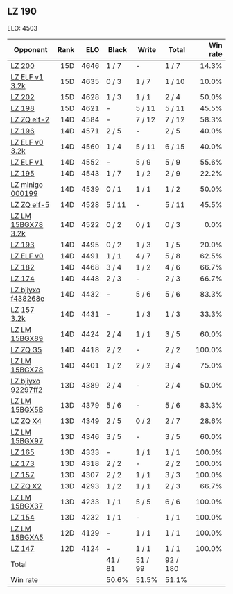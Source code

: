 ## LZ 190 ##

ELO: 4503

Opponent | Rank | ELO | Black | Write | Total | Win rate
---------|-----:|----:|-------|-------|-------|-------:
[LZ 200](LZ%20200.md) | 15D | 4646 | 1 / 7 | - | 1 / 7 | 14.3%
[LZ ELF v1 3.2k](LZ%20ELF%20v1%203.2k.md) | 15D | 4635 | 0 / 3 | 1 / 7 | 1 / 10 | 10.0%
[LZ 202](LZ%20202.md) | 15D | 4628 | 1 / 3 | 1 / 1 | 2 / 4 | 50.0%
[LZ 198](LZ%20198.md) | 15D | 4621 | - | 5 / 11 | 5 / 11 | 45.5%
[LZ ZQ elf-2](LZ%20ZQ%20elf-2.md) | 14D | 4584 | - | 7 / 12 | 7 / 12 | 58.3%
[LZ 196](LZ%20196.md) | 14D | 4571 | 2 / 5 | - | 2 / 5 | 40.0%
[LZ ELF v0 3.2k](LZ%20ELF%20v0%203.2k.md) | 14D | 4560 | 1 / 4 | 5 / 11 | 6 / 15 | 40.0%
[LZ ELF v1](LZ%20ELF%20v1.md) | 14D | 4552 | - | 5 / 9 | 5 / 9 | 55.6%
[LZ 195](LZ%20195.md) | 14D | 4543 | 1 / 7 | 1 / 2 | 2 / 9 | 22.2%
[LZ minigo 000199](LZ%20minigo%20000199.md) | 14D | 4539 | 0 / 1 | 1 / 1 | 1 / 2 | 50.0%
[LZ ZQ elf-5](LZ%20ZQ%20elf-5.md) | 14D | 4528 | 5 / 11 | - | 5 / 11 | 45.5%
[LZ LM 15BGX78 3.2k](LZ%20LM%2015BGX78%203.2k.md) | 14D | 4522 | 0 / 2 | 0 / 1 | 0 / 3 | 0.0%
[LZ 193](LZ%20193.md) | 14D | 4495 | 0 / 2 | 1 / 3 | 1 / 5 | 20.0%
[LZ ELF v0](LZ%20ELF%20v0.md) | 14D | 4491 | 1 / 1 | 4 / 7 | 5 / 8 | 62.5%
[LZ 182](LZ%20182.md) | 14D | 4468 | 3 / 4 | 1 / 2 | 4 / 6 | 66.7%
[LZ 174](LZ%20174.md) | 14D | 4448 | 2 / 3 | - | 2 / 3 | 66.7%
[LZ bjiyxo f438268e](LZ%20bjiyxo%20f438268e.md) | 14D | 4432 | - | 5 / 6 | 5 / 6 | 83.3%
[LZ 157 3.2k](LZ%20157%203.2k.md) | 14D | 4431 | - | 1 / 3 | 1 / 3 | 33.3%
[LZ LM 15BGX89](LZ%20LM%2015BGX89.md) | 14D | 4424 | 2 / 4 | 1 / 1 | 3 / 5 | 60.0%
[LZ ZQ G5](LZ%20ZQ%20G5.md) | 14D | 4418 | 2 / 2 | - | 2 / 2 | 100.0%
[LZ LM 15BGX78](LZ%20LM%2015BGX78.md) | 14D | 4401 | 1 / 2 | 2 / 2 | 3 / 4 | 75.0%
[LZ bjiyxo 92297ff2](LZ%20bjiyxo%2092297ff2.md) | 13D | 4389 | 2 / 4 | - | 2 / 4 | 50.0%
[LZ LM 15BGX5B](LZ%20LM%2015BGX5B.md) | 13D | 4379 | 5 / 6 | - | 5 / 6 | 83.3%
[LZ ZQ X4](LZ%20ZQ%20X4.md) | 13D | 4349 | 2 / 5 | 0 / 2 | 2 / 7 | 28.6%
[LZ LM 15BGX97](LZ%20LM%2015BGX97.md) | 13D | 4346 | 3 / 5 | - | 3 / 5 | 60.0%
[LZ 165](LZ%20165.md) | 13D | 4333 | - | 1 / 1 | 1 / 1 | 100.0%
[LZ 173](LZ%20173.md) | 13D | 4318 | 2 / 2 | - | 2 / 2 | 100.0%
[LZ 157](LZ%20157.md) | 13D | 4307 | 2 / 2 | 1 / 1 | 3 / 3 | 100.0%
[LZ ZQ X2](LZ%20ZQ%20X2.md) | 13D | 4293 | 1 / 2 | 1 / 1 | 2 / 3 | 66.7%
[LZ LM 15BGX37](LZ%20LM%2015BGX37.md) | 13D | 4233 | 1 / 1 | 5 / 5 | 6 / 6 | 100.0%
[LZ 154](LZ%20154.md) | 13D | 4232 | 1 / 1 | - | 1 / 1 | 100.0%
[LZ LM 15BGXA5](LZ%20LM%2015BGXA5.md) | 12D | 4129 | - | 1 / 1 | 1 / 1 | 100.0%
[LZ 147](LZ%20147.md) | 12D | 4124 | - | 1 / 1 | 1 / 1 | 100.0%
Total | | | 41 / 81 | 51 / 99 | 92 / 180 | 
Win rate| | | 50.6% | 51.5% | 51.1% | 
